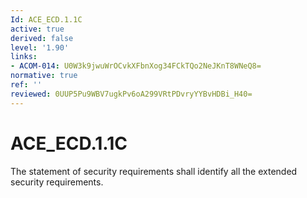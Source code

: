 ```yaml
---
Id: ACE_ECD.1.1C
active: true
derived: false
level: '1.90'
links:
- ACOM-014: U0W3k9jwuWrOCvkXFbnXog34FCkTQo2NeJKnT8WNeQ8=
normative: true
ref: ''
reviewed: 0UUP5Pu9WBV7ugkPv6oA299VRtPDvryYYBvHDBi_H40=
---
```


# ACE_ECD.1.1C

The statement of security requirements shall identify all the extended security requirements.